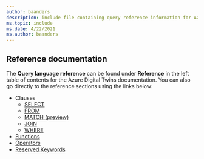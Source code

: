 ```yaml
---
author: baanders
description: include file containing query reference information for Azure Digital Twins
ms.topic: include
ms.date: 4/22/2021
ms.author: baanders
---
```


## Reference documentation

The **Query language reference** can be found under **Reference** in the left table of contents for the Azure Digital Twins documentation. You can also go directly to the reference sections using the links below:
* Clauses
    * [SELECT](../articles/digital-twins/reference-query-clause-select.md)
    * [FROM](../articles/digital-twins/reference-query-clause-from.md)
    * [MATCH (preview)](../articles/digital-twins/reference-query-clause-match.md)
    * [JOIN](../articles/digital-twins/reference-query-clause-join.md)
    * [WHERE](../articles/digital-twins/reference-query-clause-where.md)
* [Functions](../articles/digital-twins/reference-query-functions.md)
* [Operators](../articles/digital-twins/reference-query-operators.md)
* [Reserved Keywords](../articles/digital-twins/reference-query-reserved.md)